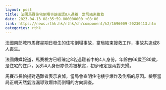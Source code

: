 ```yaml
---
layout: post
title: 法國馬賽住宅倒塌事故確認8人遇難　當局結束搜救
date: 2023-04-13 08:35:59.000000000 +08:00
link: https://news.rthk.hk/rthk/ch/component/k2/1696009-20230413.htm
categories: rthk
---
```


法國南部城市馬賽星期日發生的住宅倒塌事故，當局結束搜救工作，事故共造成8人喪生。

法國傳媒報道，馬賽檢方已經確定8名遇難者中的4人身份，年齡由66歲至80歲，是住宅的住戶，另外4人身份亦快將被核實，初步確定是兩對夫婦。

馬賽市長帕揚對遇難者表示哀悼，當局會查明住宅樓宇爆炸及倒塌的原因。檢察當局正朝天然氣洩漏導致爆炸而倒塌的方向調查。
